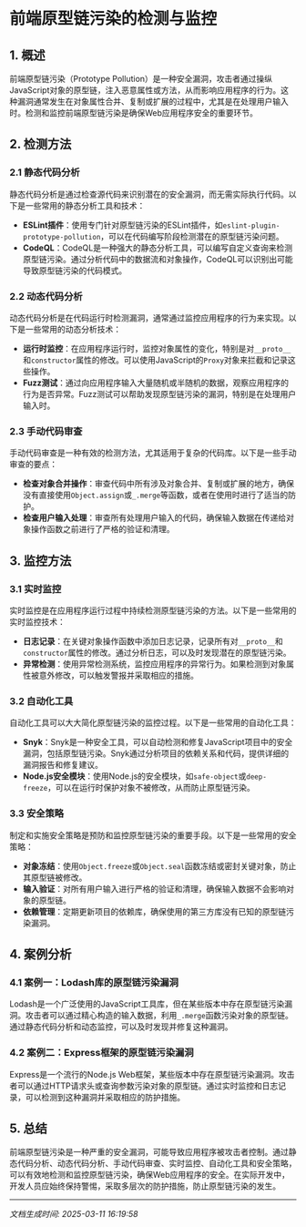 # 前端原型链污染的检测与监控

## 1. 概述

前端原型链污染（Prototype Pollution）是一种安全漏洞，攻击者通过操纵JavaScript对象的原型链，注入恶意属性或方法，从而影响应用程序的行为。这种漏洞通常发生在对象属性合并、复制或扩展的过程中，尤其是在处理用户输入时。检测和监控前端原型链污染是确保Web应用程序安全的重要环节。

## 2. 检测方法

### 2.1 静态代码分析

静态代码分析是通过检查源代码来识别潜在的安全漏洞，而无需实际执行代码。以下是一些常用的静态分析工具和技术：

- **ESLint插件**：使用专门针对原型链污染的ESLint插件，如`eslint-plugin-prototype-pollution`，可以在代码编写阶段检测潜在的原型链污染问题。
- **CodeQL**：CodeQL是一种强大的静态分析工具，可以编写自定义查询来检测原型链污染。通过分析代码中的数据流和对象操作，CodeQL可以识别出可能导致原型链污染的代码模式。

### 2.2 动态代码分析

动态代码分析是在代码运行时检测漏洞，通常通过监控应用程序的行为来实现。以下是一些常用的动态分析技术：

- **运行时监控**：在应用程序运行时，监控对象属性的变化，特别是对`__proto__`和`constructor`属性的修改。可以使用JavaScript的`Proxy`对象来拦截和记录这些操作。
- **Fuzz测试**：通过向应用程序输入大量随机或半随机的数据，观察应用程序的行为是否异常。Fuzz测试可以帮助发现原型链污染的漏洞，特别是在处理用户输入时。

### 2.3 手动代码审查

手动代码审查是一种有效的检测方法，尤其适用于复杂的代码库。以下是一些手动审查的要点：

- **检查对象合并操作**：审查代码中所有涉及对象合并、复制或扩展的地方，确保没有直接使用`Object.assign`或`_.merge`等函数，或者在使用时进行了适当的防护。
- **检查用户输入处理**：审查所有处理用户输入的代码，确保输入数据在传递给对象操作函数之前进行了严格的验证和清理。

## 3. 监控方法

### 3.1 实时监控

实时监控是在应用程序运行过程中持续检测原型链污染的方法。以下是一些常用的实时监控技术：

- **日志记录**：在关键对象操作函数中添加日志记录，记录所有对`__proto__`和`constructor`属性的修改。通过分析日志，可以及时发现潜在的原型链污染。
- **异常检测**：使用异常检测系统，监控应用程序的异常行为。如果检测到对象属性被意外修改，可以触发警报并采取相应的措施。

### 3.2 自动化工具

自动化工具可以大大简化原型链污染的监控过程。以下是一些常用的自动化工具：

- **Snyk**：Snyk是一种安全工具，可以自动检测和修复JavaScript项目中的安全漏洞，包括原型链污染。Snyk通过分析项目的依赖关系和代码，提供详细的漏洞报告和修复建议。
- **Node.js安全模块**：使用Node.js的安全模块，如`safe-object`或`deep-freeze`，可以在运行时保护对象不被修改，从而防止原型链污染。

### 3.3 安全策略

制定和实施安全策略是预防和监控原型链污染的重要手段。以下是一些常用的安全策略：

- **对象冻结**：使用`Object.freeze`或`Object.seal`函数冻结或密封关键对象，防止其原型链被修改。
- **输入验证**：对所有用户输入进行严格的验证和清理，确保输入数据不会影响对象的原型链。
- **依赖管理**：定期更新项目的依赖库，确保使用的第三方库没有已知的原型链污染漏洞。

## 4. 案例分析

### 4.1 案例一：Lodash库的原型链污染漏洞

Lodash是一个广泛使用的JavaScript工具库，但在某些版本中存在原型链污染漏洞。攻击者可以通过精心构造的输入数据，利用`_.merge`函数污染对象的原型链。通过静态代码分析和动态监控，可以及时发现并修复这种漏洞。

### 4.2 案例二：Express框架的原型链污染漏洞

Express是一个流行的Node.js Web框架，某些版本中存在原型链污染漏洞。攻击者可以通过HTTP请求头或查询参数污染对象的原型链。通过实时监控和日志记录，可以检测到这种漏洞并采取相应的防护措施。

## 5. 总结

前端原型链污染是一种严重的安全漏洞，可能导致应用程序被攻击者控制。通过静态代码分析、动态代码分析、手动代码审查、实时监控、自动化工具和安全策略，可以有效地检测和监控原型链污染，确保Web应用程序的安全。在实际开发中，开发人员应始终保持警惕，采取多层次的防护措施，防止原型链污染的发生。

---

*文档生成时间: 2025-03-11 16:19:58*
